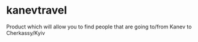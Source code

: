 # kanevtravel
Product which will allow you to find people that are going to/from Kanev to Cherkassy/Kyiv
